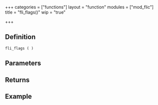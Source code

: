 +++
categories = ["functions"]
layout = "function"
modules = ["mod_flic"]
title = "fli_flags()"
wip = "true"

+++

## Definition

    fli_flags ( )

## Parameters

## Returns

## Example

```
```
